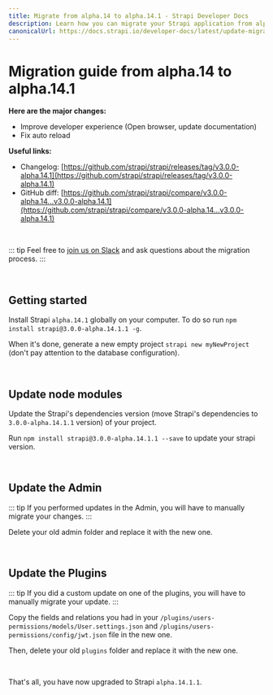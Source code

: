 ```yaml
---
title: Migrate from alpha.14 to alpha.14.1 - Strapi Developer Docs
description: Learn how you can migrate your Strapi application from alpha.14 to alpha.14.1.
canonicalUrl: https://docs.strapi.io/developer-docs/latest/update-migration-guides/migration-guides/migration-guide-alpha.14-to-alpha.14.1.html
---
```


# Migration guide from alpha.14 to alpha.14.1

**Here are the major changes:**

- Improve developer experience (Open browser, update documentation)
- Fix auto reload

**Useful links:**

- Changelog: [https://github.com/strapi/strapi/releases/tag/v3.0.0-alpha.14.1](https://github.com/strapi/strapi/releases/tag/v3.0.0-alpha.14.1)
- GitHub diff: [https://github.com/strapi/strapi/compare/v3.0.0-alpha.14...v3.0.0-alpha.14.1](https://github.com/strapi/strapi/compare/v3.0.0-alpha.14...v3.0.0-alpha.14.1)

<br>

::: tip
Feel free to [join us on Slack](http://slack.strapi.io) and ask questions about the migration process.
:::

<br>

## Getting started

Install Strapi `alpha.14.1` globally on your computer. To do so run `npm install strapi@3.0.0-alpha.14.1.1 -g`.

When it's done, generate a new empty project `strapi new myNewProject` (don't pay attention to the database configuration).

<br>

## Update node modules

Update the Strapi's dependencies version (move Strapi's dependencies to `3.0.0-alpha.14.1.1` version) of your project.

Run `npm install strapi@3.0.0-alpha.14.1.1 --save` to update your strapi version.

<br>

## Update the Admin

::: tip
If you performed updates in the Admin, you will have to manually migrate your changes.
:::

Delete your old admin folder and replace it with the new one.

<br>

## Update the Plugins

::: tip
If you did a custom update on one of the plugins, you will have to manually migrate your update.
:::

Copy the fields and relations you had in your `/plugins/users-permissions/models/User.settings.json` and `/plugins/users-permissions/config/jwt.json` file in the new one.

Then, delete your old `plugins` folder and replace it with the new one.

<br>

That's all, you have now upgraded to Strapi `alpha.14.1.1`.
